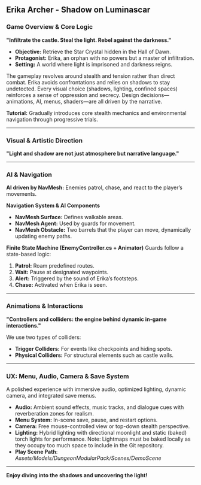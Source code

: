 ## Erika Archer - Shadow on Luminascar

### Game Overview & Core Logic

**"Infiltrate the castle. Steal the light. Rebel against the darkness."**

* **Objective:** Retrieve the Star Crystal hidden in the Hall of Dawn.
* **Protagonist:** Erika, an orphan with no powers but a master of infiltration.
* **Setting:** A world where light is imprisoned and darkness reigns.

The gameplay revolves around stealth and tension rather than direct combat. Erika avoids confrontations and relies on shadows to stay undetected. Every visual choice (shadows, lighting, confined spaces) reinforces a sense of oppression and secrecy. Design decisions—animations, AI, menus, shaders—are all driven by the narrative.

**Tutorial:** Gradually introduces core stealth mechanics and environmental navigation through progressive trials.

---

### Visual & Artistic Direction

**"Light and shadow are not just atmosphere but narrative language."**

---

### AI & Navigation

**AI driven by NavMesh:** Enemies patrol, chase, and react to the player’s movements.

**Navigation System & AI Components**

* **NavMesh Surface:** Defines walkable areas.
* **NavMesh Agent:** Used by guards for movement.
* **NavMesh Obstacle:** Two barrels that the player can move, dynamically updating enemy paths.

**Finite State Machine (EnemyController.cs + Animator)**
Guards follow a state-based logic:

1. **Patrol:** Roam predefined routes.
2. **Wait:** Pause at designated waypoints.
3. **Alert:** Triggered by the sound of Erika’s footsteps.
4. **Chase:** Activated when Erika is seen.

---

### Animations & Interactions

**"Controllers and colliders: the engine behind dynamic in-game interactions."**

We use two types of colliders:

* **Trigger Colliders:** For events like checkpoints and hiding spots.
* **Physical Colliders:** For structural elements such as castle walls.

---

### UX: Menu, Audio, Camera & Save System

A polished experience with immersive audio, optimized lighting, dynamic camera, and integrated save menus.

* **Audio:** Ambient sound effects, music tracks, and dialogue cues with reverberation zones for realism.
* **Menu System:** In-scene save, pause, and restart options.
* **Camera:** Free mouse-controlled view or top-down stealth perspective.
* **Lighting:** Hybrid lighting with directional moonlight and static (baked) torch lights for performance.  Note: Lightmaps must be baked locally as they occupy too much space to include in the Git repository.
* **Play Scene Path**: *Assets/Models/DungeonModularPack/Scenes/DemoScene*
---

**Enjoy diving into the shadows and uncovering the light!**

